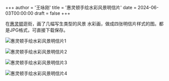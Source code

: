 +++
author = '王咏刚'
title = '惠灵顿手绘水彩风景明信片'
date = 2024-06-03T00:00:00
draft = false
+++

在[惠灵顿](https://en.wikipedia.org/wiki/Wellington)逛街，画了几幅写生类型的风景
水彩画，做成四张明信片样式的图。都是JPG格式，可直接下载保存。

![惠灵顿手绘水彩风景明信片1](../wellington_postcard_1.jpg#center)

![惠灵顿手绘水彩风景明信片2](../wellington_postcard_2.jpg#center)

![惠灵顿手绘水彩风景明信片3](../wellington_postcard_3.jpg#center)

![惠灵顿手绘水彩风景明信片4](../wellington_postcard_4.jpg#center)
